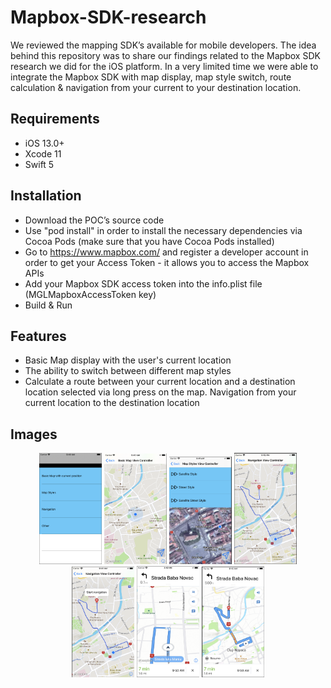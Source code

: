 # Mapbox-SDK-research

We reviewed the mapping SDK’s available for mobile developers. The idea behind this repository was to share our findings related to the Mapbox SDK research we did for the iOS platform. 
In a very limited time we were able to integrate the Mapbox SDK with map display, map style switch, route calculation & navigation from your current to your destination location.

## Requirements

- iOS 13.0+
- Xcode 11
- Swift 5

## Installation

- Download the POC’s source code
- Use "pod install" in order to install the necessary dependencies via Cocoa Pods (make sure that you have Cocoa Pods installed)
- Go to https://www.mapbox.com/ and register a developer account in order to get your Access Token - it allows you to access the Mapbox APIs
- Add your Mapbox SDK access token into the info.plist file (MGLMapboxAccessToken key)
- Build & Run 

## Features

- Basic Map display with the user's current location
- The ability to switch between different map styles
- Calculate a route between your current location and a destination location selected via long press on the map. Navigation from your current location to the destination location

## Images

<div align="center">
    <img src="/Images/1.png" width="100px"</img> 
    <img src="/Images/2.png" width="100px"</img> 
    <img src="/Images/3.png" width="100px"</img> 
    <img src="/Images/4.png" width="100px"</img> 
    <img src="/Images/5.png" width="100px"</img> 
    <img src="/Images/6.png" width="100px"</img> 
    <img src="/Images/7.png" width="100px"</img> 
</div>
